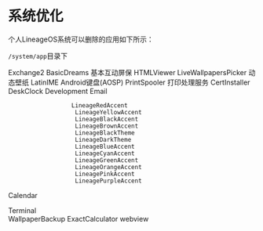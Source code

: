 # 系统优化

个人LineageOS系统可以删除的应用如下所示：

`/system/app`目录下

Exchange2
BasicDreams  基本互动屏保
HTMLViewer
LiveWallpapersPicker 动态壁纸
LatinIME        Android键盘(AOSP)
PrintSpooler               打印处理服务
CertInstaller
DeskClock
Development
Email

                      LineageRedAccent           
                       LineageYellowAccent        
                       LineageBlackAccent
                       LineageBrownAccent
                       LineageBlackTheme
                       LineageDarkTheme
                       LineageBlueAccent   
                       LineageCyanAccent
                       LineageGreenAccent
                       LineageOrangeAccent
                       LineagePinkAccent
                       LineagePurpleAccent

Calendar

Terminal      
WallpaperBackup
ExactCalculator
webview